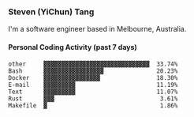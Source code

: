 ### Steven (YiChun) Tang

I'm a software engineer based in Melbourne, Australia.

#### Personal Coding Activity (past 7 days)
```
other     ▓▓▓▓▓▓▓▓▓▓▓▓▓▓▓▓▓▓▓▓▓▓▓▓▓▓▓▓▓▓  33.74%
Bash      ▓▓▓▓▓▓▓▓▓▓▓▓▓▓▓▓▓               20.23%
Docker    ▓▓▓▓▓▓▓▓▓▓▓▓▓▓▓▓                18.30%
E-mail    ▓▓▓▓▓▓▓▓▓                       11.19%
Text      ▓▓▓▓▓▓▓▓▓                       11.07%
Rust      ▓▓▓                              3.61%
Makefile  ▓                                1.86%
```
